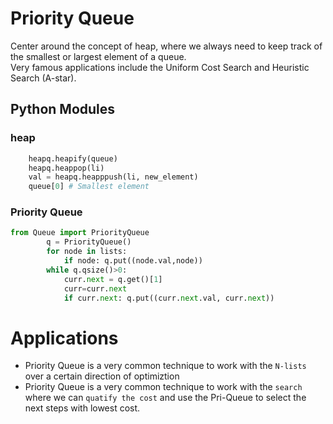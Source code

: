 # Priority Queue

Center around the concept of heap, where we always need to keep track of the smallest or largest element of a queue.     
Very famous applications include the Uniform Cost Search and Heuristic Search (A-star).     

## Python Modules

### heap
```python
    heapq.heapify(queue)
    heapq.heappop(li)
    val = heapq.heapppush(li, new_element)
    queue[0] # Smallest element
```

### Priority Queue
```python
from Queue import PriorityQueue
        q = PriorityQueue()
        for node in lists:
            if node: q.put((node.val,node))
        while q.qsize()>0:
            curr.next = q.get()[1]
            curr=curr.next
            if curr.next: q.put((curr.next.val, curr.next))
```

# Applications
 + Priority Queue is a very common technique to work with the `N-lists` over a certain direction of optimiztion
 + Priority Queue is a very common technique to work with the `search` where we can `quatify the cost` and use the Pri-Queue to select the next steps with lowest cost.
